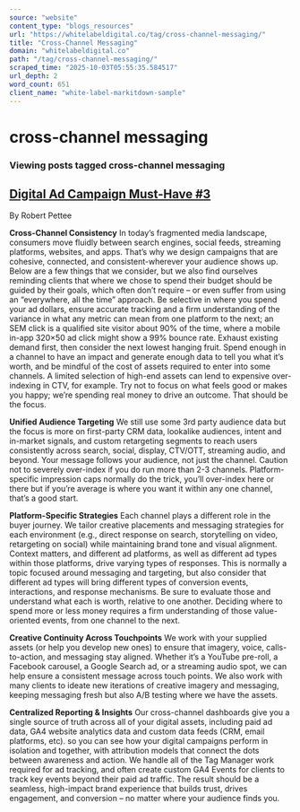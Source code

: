 ```yaml
---
source: "website"
content_type: "blogs_resources"
url: "https://whitelabeldigital.co/tag/cross-channel-messaging/"
title: "Cross-Channel Messaging"
domain: "whitelabeldigital.co"
path: "/tag/cross-channel-messaging/"
scraped_time: "2025-10-03T05:55:35.584517"
url_depth: 2
word_count: 651
client_name: "white-label-markitdown-sample"
---
```


# cross-channel messaging

### Viewing posts tagged cross-channel messaging

## [Digital Ad Campaign Must-Have #3](https://whitelabeldigital.co/digital-ad-campaign-must-have-3/)

By Robert Pettee

**Cross-Channel Consistency** In today’s fragmented media landscape, consumers move fluidly between search engines, social feeds, streaming platforms, websites, and apps. That’s why we design campaigns that are cohesive, connected, and consistent-wherever your audience shows up. Below are a few things that we consider, but we also find ourselves reminding clients that where we chose to spend their budget should be guided by their goals, which often don’t require – or even suffer from using an “everywhere, all the time” approach. Be selective in where you spend your ad dollars, ensure accurate tracking and a firm understanding of the variance in what any metric can mean from one platform to the next; an SEM click is a qualified site visitor about 90% of the time, where a mobile in-app 320×50 ad click might show a 99% bounce rate. Exhaust existing demand first, then consider the next lowest hanging fruit. Spend enough in a channel to have an impact and generate enough data to tell you what it’s worth, and be mindful of the cost of assets required to enter into some channels. A limited selection of high-end assets can lend to expensive over-indexing in CTV, for example. Try not to focus on what feels good or makes you happy; we’re spending real money to drive an outcome. That should be the focus.

**Unified Audience Targeting** We still use some 3rd party audience data but the focus is more on first-party CRM data, lookalike audiences, intent and in-market signals, and custom retargeting segments to reach users consistently across search, social, display, CTV/OTT, streaming audio, and beyond. Your message follows your audience, not just the channel. Caution not to severely over-index if you do run more than 2-3 channels. Platform-specific impression caps normally do the trick, you’ll over-index here or there but if you’re average is where you want it within any one channel, that’s a good start.

**Platform-Specific Strategies** Each channel plays a different role in the buyer journey. We tailor creative placements and messaging strategies for each environment (e.g., direct response on search, storytelling on video, retargeting on social) while maintaining brand tone and visual alignment. Context matters, and different ad platforms, as well as different ad types within those platforms, drive varying types of responses. This is normally a topic focused around messaging and targeting, but also consider that different ad types will bring different types of conversion events, interactions, and response mechanisms. Be sure to evaluate those and understand what each is worth, relative to one another. Deciding where to spend more or less money requires a firm understanding of those value-oriented events, from one channel to the next.

**Creative Continuity Across Touchpoints** We work with your supplied assets (or help you develop new ones) to ensure that imagery, voice, calls-to-action, and messaging stay aligned. Whether it’s a YouTube pre-roll, a Facebook carousel, a Google Search ad, or a streaming audio spot, we can help ensure a consistent message across touch points. We also work with many clients to ideate new iterations of creative imagery and messaging, keeping messaging fresh but also A/B testing where we have the assets.

**Centralized Reporting & Insights** Our cross-channel dashboards give you a single source of truth across all of your digital assets, including paid ad data, GA4 website analytics data and custom data feeds (CRM, email platforms, etc). so you can see how your digital campaigns perform in isolation and together, with attribution models that connect the dots between awareness and action. We handle all of the Tag Manager work required for ad tracking, and often create custom GA4 Events for clients to track key events beyond their paid ad traffic. The result should be a seamless, high-impact brand experience that builds trust, drives engagement, and conversion – no matter where your audience finds you.
